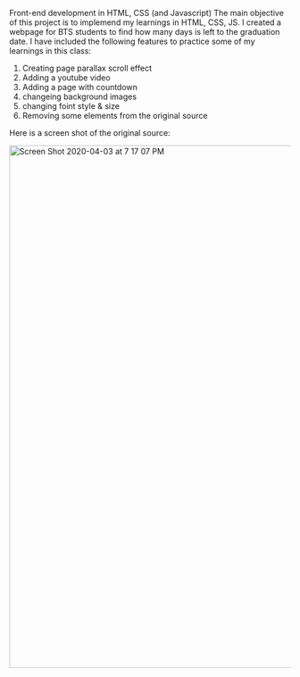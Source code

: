 Front-end development in HTML, CSS (and Javascript)
The main objective of this project is to implemend my learnings in HTML, CSS, JS.
I created a webpage for BTS students to find how many days is left to the graduation date.
I have included the following features to practice some of my learnings in this class:

1) Creating page parallax scroll effect
2) Adding a youtube video
3) Adding a page with countdown
4) changeing background images
5) changing foint style & size
6) Removing some elements from the original source

Here is a screen shot of the original source:

<img width="936" alt="Screen Shot 2020-04-03 at 7 17 07 PM" src="https://user-images.githubusercontent.com/61697268/78388139-cbc48700-75e0-11ea-967e-a50cf93acd71.png">


